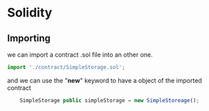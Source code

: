 # Solidity

## Importing

we can import a contract .sol file into an other one.

```js
import './contract/SimpleStorage.sol';
```

and we can use the "**new**" keyword to have a object of the imported contract

```js
    SimpleStorage public simpleStorage = new SimpleStoreage();
```

